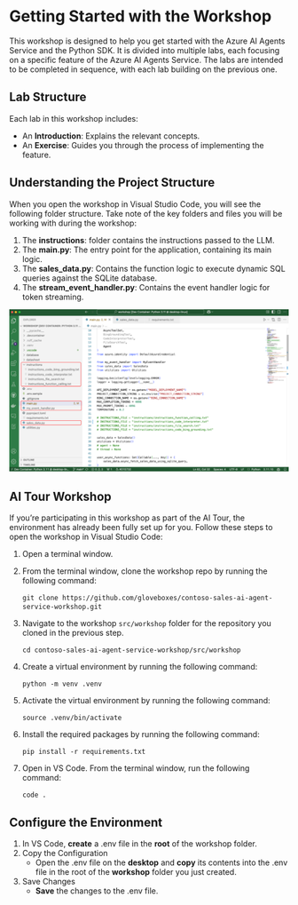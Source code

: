 # Getting Started with the Workshop

This workshop is designed to help you get started with the Azure AI Agents Service and the Python SDK. It is divided into multiple labs, each focusing on a specific feature of the Azure AI Agents Service. The labs are intended to be completed in sequence, with each lab building on the previous one.

## Lab Structure

Each lab in this workshop includes:

- An **Introduction**: Explains the relevant concepts.
- An **Exercise**: Guides you through the process of implementing the feature.

## Understanding the Project Structure

When you open the workshop in Visual Studio Code, you will see the following folder structure. Take note of the key folders and files you will be working with during the workshop:

1. The **instructions**: folder contains the instructions passed to the LLM.
2. The **main.py**: The entry point for the application, containing its main logic.
3. The **sales_data.py**: Contains the function logic to execute dynamic SQL queries against the SQLite database.
4. The **stream_event_handler.py**: Contains the event handler logic for token streaming.

![Lab folder structure](./media/project_structure.png)

## AI Tour Workshop

If you’re participating in this workshop as part of the AI Tour, the environment has already been fully set up for you. Follow these steps to open the workshop in Visual Studio Code:

1. Open a terminal window.
2. From the terminal window, clone the workshop repo by running the following command:

    ```shell
    git clone https://github.com/gloveboxes/contoso-sales-ai-agent-service-workshop.git
    ```

3. Navigate to the workshop `src/workshop` folder for the repository you cloned in the previous step.

    ```shell
    cd contoso-sales-ai-agent-service-workshop/src/workshop
    ```

4. Create a virtual environment by running the following command:

    ```shell
    python -m venv .venv
    ```

5. Activate the virtual environment by running the following command:

    ```shell
    source .venv/bin/activate
    ```

6. Install the required packages by running the following command:

    ```shell
    pip install -r requirements.txt
    ```

7. Open in VS Code. From the terminal window, run the following command:

    ```shell
    code .
    ```

## Configure the Environment

1. In VS Code, **create** a .env file in the **root** of the workshop folder.
1. Copy the Configuration
    - Open the .env file on the **desktop** and **copy** its contents into the .env file in the root of the **workshop** folder you just created.
1. Save Changes
    - **Save** the changes to the .env file.
